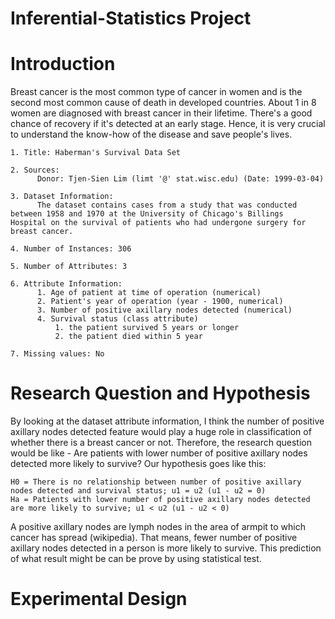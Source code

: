 # Inferential-Statistics Project

# Introduction

Breast cancer is the most common type of cancer in women and is the second most common cause of death in developed countries. About 1 in 8 women are diagnosed with breast cancer in their lifetime. There's a good chance of recovery if it's detected at an early stage. Hence, it is very crucial to understand the know-how of the disease and save people's lives.

    1. Title: Haberman's Survival Data Set
    
    2. Sources: 
          Donor: Tjen-Sien Lim (limt '@' stat.wisc.edu) (Date: 1999-03-04)
    
    3. Dataset Information: 
          The dataset contains cases from a study that was conducted between 1958 and 1970 at the University of Chicago's Billings                   Hospital on the survival of patients who had undergone surgery for breast cancer.
    
    4. Number of Instances: 306
    
    5. Number of Attributes: 3
    
    6. Attribute Information:
          1. Age of patient at time of operation (numerical)
          2. Patient's year of operation (year - 1900, numerical)
          3. Number of positive axillary nodes detected (numerical)
          4. Survival status (class attribute)
              1. the patient survived 5 years or longer
              2. the patient died within 5 year
              
    7. Missing values: No


# Research Question and Hypothesis

By looking at the dataset attribute information, I think the number of positive axillary nodes detected feature would play a huge role in classification of whether there is a breast cancer or not. Therefore, the research question would be like - Are patients with lower number of positive axillary nodes detected more likely to survive? Our hypothesis goes like this: 

    H0 = There is no relationship between number of positive axillary nodes detected and survival status; u1 = u2 (u1 - u2 = 0)
    Ha = Patients with lower number of positive axillary nodes detected are more likely to survive; u1 < u2 (u1 - u2 < 0)

A positive axillary nodes are lymph nodes in the area of armpit to which cancer has spread (wikipedia). That means, fewer number of positive axillary nodes detected in a person is more likely to survive. This prediction of what result might be can be prove by using statistical test.

# Experimental Design 
    
    


